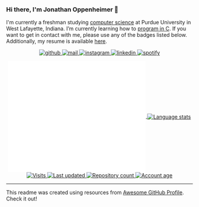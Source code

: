 ### Hi there, I'm Jonathan Oppenheimer 👋

I'm currently a freshman studying [computer science](https://www.cs.purdue.edu/) at Purdue University in West Lafayette, Indiana. I’m currently learning how to [program in C](https://www.cs.purdue.edu/academic-programs/courses/canonical/cs240.html). If you want to get in contact with me, please use any of the badges listed below. Additionally, my resume is available [here](https://github.com/JonathanOppenheimer/jonathanoppenheimer.wtf/blob/master/static/resume.pdf). 



<p align="center">
  <!-- GitHub badge --->
  <a href="https://github.com/jonathanoppenheimer" target="_blank">
    <img alt="github" src="https://img.shields.io/badge/-github-000000?style=flat-square&logo=Plex&logoColor=white">
  </a> 
  <!-- Outlook badge --->
  <a href="mailto:joppenhe@purdue.edu" target="_blank">
    <img alt="mail" src="https://img.shields.io/badge/-mail-0078D4?style=flat-square&logo=Microsoft-outlook&logoColor=white">
  </a> 
  <!-- Instagram badge --->
  <a href="https://www.instagram.com/jonathanoppenheimer/" target="_blank">
    <img alt="instagram" src="https://img.shields.io/badge/-instagram-C13584?style=flat-square&logo=instagram&logoColor=white">
  </a> 
  <!-- Linkedin badge --->
  <a href="https://www.linkedin.com/in/jonathan-oppenheimer/" target="_blank">
    <img alt="linkedin" src="https://img.shields.io/badge/-linkedin-blue?style=flat-square&logo=Linkedin&logoColor=white">
  </a> 
  <!-- Spotify badge --->
  <a href="https://open.spotify.com/user/147infiniti" target="_blank">
    <img alt="spotify" src="https://img.shields.io/badge/-spotify-1DB954?style=flat-square&logo=Spotify&logoColor=white">
  </a>



<div align="center">
  <!-- User stats badge --->
  <a href="https://github.com/anuraghazra/github-readme-stats">
    <img align=center alt="User stats" src="github-metrics.svg" height="300">
  </a>
  <!-- Language stats --->
  <a href="https://github.com/anuraghazra/github-readme-stats">
    <img align=center alt="Language stats" src="https://github-readme-stats-jonathanoppenheimer.vercel.app/api/top-langs/?username=jonathanoppenheimer&count_private=true&hide=jupyter%20notebook&langs_count=10&layout=compact&include_all_commits=true&bg_color=0d1117&text_color=FFF&border_color=444" height="210">
  </a>
  <br>
  <!-- Visits badge --->
  <a href="https://github.com/jonathanoppenheimer" target="_blank">
    <img alt="Visits" src="https://badges.pufler.dev/visits/jonathanoppenheimer/jonathanoppenheimer?logo=GitHub&label=visits&color=success&logoColor=white&style=flat-square"/>
  </a>
  <!-- Last updated badge --->
  <a href="https://github.com/jonathanoppenheimer/jonathanoppenheimer" target="_blank">
     <img alt="Last updated" src="https://img.shields.io/github/last-commit/jonathanoppenheimer/jonathanoppenheimer?label=profile%20updated&style=flat-square">
  </a>
  <!-- Repos badge --->
  <a href="https://github.com/jonathanoppenheimer?tab=repositories">
    <img alt="Repository count" src="https://badges.pufler.dev/repos/jonathanoppenheimer?style=flat-square">
  </a>
   <!-- Years badge --->
  <a href="http://octocatday.com/">
    <img alt="Account age" src="https://badges.pufler.dev/years/jonathanoppenheimer?style=flat-square">
  </a>
</div>

<hr>

This readme was created using resources from [Awesome GitHub Profile](https://github.com/abhisheknaiidu/awesome-github-profile-readme). Check it out! 
